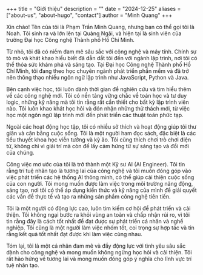 +++
title = "Giới thiệu"
description = ""
date = "2024-12-25"
aliases = ["about-us", "about-hugo", "contact"]
author = "Minh Quang"
+++

Xin chào! Tên của tôi là Phạm Trần Minh Quang, nhưng bạn có thể gọi tôi là Noah. Tôi sinh ra và lớn lên tại Quảng Ngãi, và hiện tại là sinh viên của trường Đại học Công nghệ Thành phố Hồ Chí Minh.

Từ nhỏ, tôi đã có niềm đam mê sâu sắc với công nghệ và máy tính. Chính sự tò mò và khát khao hiểu biết đã dẫn dắt tôi đến với ngành lập trình, nơi tôi có thể thỏa sức khám phá và sáng tạo. Tại Đại học Công nghệ Thành phố Hồ Chí Minh, tôi đang theo học chuyên ngành phát triển phần mềm và đã trở nên thông thạo nhiều ngôn ngữ lập trình như JavaScript, Python và Java.

Bên cạnh việc học, tôi luôn dành thời gian để nghiên cứu và tìm hiểu thêm về các công nghệ mới. Tôi có nền tảng vững chắc về toán học và tư duy logic, những kỹ năng mà tôi tin rằng rất cần thiết cho bất kỳ lập trình viên nào. Tôi luôn khao khát học hỏi và đón nhận những thử thách mới, từ việc học một ngôn ngữ lập trình mới đến phát triển các thuật toán phức tạp.

Ngoài các hoạt động học tập, tôi có nhiều sở thích và hoạt động giúp tôi thư giãn và cân bằng cuộc sống. Tôi là một người ham đọc sách, đặc biệt là các tiểu thuyết khoa học viễn tưởng và kỳ ảo. Tôi cũng thích chơi trò chơi điện tử, không chỉ vì giải trí mà còn để lấy cảm hứng từ sự sáng tạo và đổi mới của chúng.

Công việc mơ ước của tôi là trở thành một Kỹ sư AI (AI Engineer). Tôi tin rằng trí tuệ nhân tạo là tương lai của công nghệ và tôi muốn đóng góp vào việc phát triển các hệ thống AI thông minh, có thể giúp cải thiện cuộc sống của con người. Tôi mong muốn được làm việc trong môi trường năng động, sáng tạo, nơi tôi có thể áp dụng kiến thức và kỹ năng của mình để giải quyết các vấn đề thực tế và tạo ra những sản phẩm công nghệ tiên tiến.

Tôi là một người có động lực cao, luôn tìm kiếm cơ hội để phát triển và cải thiện. Tôi không ngại bước ra khỏi vùng an toàn và chấp nhận rủi ro, vì tôi tin rằng đây là cách tốt nhất để đạt được sự phát triển cá nhân và nghề nghiệp. Tôi cũng là một người làm việc nhóm tốt, coi trọng sự hợp tác và tin rằng kết quả tốt nhất đạt được khi làm việc cùng nhau.

Tóm lại, tôi là một cá nhân đam mê và đầy động lực với tình yêu sâu sắc dành cho công nghệ và mong muốn không ngừng học hỏi và cải thiện. Tôi rất hào hứng về tương lai và mong muốn đóng góp ý nghĩa cho lĩnh vực trí tuệ nhân tạo.